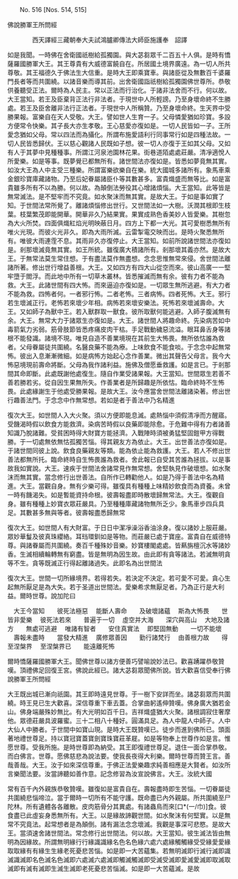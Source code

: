 ﻿　　No. 516 [Nos. 514, 515]

佛說勝軍王所問經

　　　　西天譯經三藏朝奉大夫試鴻臚卿傳法大師臣施護奉　詔譯


如是我聞。一時佛在舍衛國祇樹給孤獨園。與大苾芻眾千二百五十人俱。是時有憍薩羅國勝軍大王。其王尊貴有大威德富饒自在。所居國土境界廣遠。為一切人所共尊敬。其王福德久于佛法生大信重。是時大王即乘寶車。與諸臣從及無數百千婆羅門長者等而共圍繞。以諸音樂而導其前。出舍衛國詣祇樹給孤獨園佛世尊所。恭敬供養聽受正法。爾時為人民主。常以正法而行治化。于諸非法舍而不行。何以故。大王當知。若王及臣棄背正法行非法者。于現世中人所輕謗。乃至身壞命終不生勝處。若王及臣舍離非法行正法者。于現世中人所稱贊。乃至身壞命終。生天界中受勝果報。富樂自在天人受敬。大王。譬如世人生育一子。父母憐愛猶如珍寶。多設方便常令快樂。其子長大亦生孝敬。王心慈愛亦復如是。一切人民皆如一子。王所愛念猶如父母。常以四法而為攝化。所謂布施愛語利行同事常行如是四種法故。一切人民皆悉歸伏。王以慈心觀諸人民既如子想。彼一切人亦復于王如其父母。又如有人于其夢中見種種事。所謂江河泉池園林花果。街巷道陌處處莊嚴。清凈適悅人所愛樂。如是等事。既夢覺已都無所有。諸世間法亦復如是。皆悉如夢竟無其實。如汝大王為人中主受三種樂。所謂富樂欲樂自在樂。統大國城多諸所有。象馬車乘金銀珍寶庫藏諸物。乃至后妃眷屬諸臣仆等其數甚多。富貴熾盛而無等比。如是富貴雖多所有不以為勝。何以故。為顛倒法勞役其心增諸煩惱。大王當知。此等皆是無常滅法。是不堅牢而不究竟。如水聚沫而無其實。是故大王。于如是事如實了知。于世間法常所覺了。離諸煩惱修出世行。又世間法如一大樹。沃潤其根即生枝葉。枝葉繁茂即能開華。開華非久乃結果實。果實成熟色香美妙人皆愛樂。其樹忽為大火所焚。四面俱熾紅焰光明映蔽日月。四方上下都一大光。其可愛樹悉無所有唯火光現。而彼火光非久。即為大雨所滅。云雷掣電交映而出。是時火聚悉無所有。唯彼大雨連霔不息。其雨非久亦復停止。大王當知。如前所說諸世間法亦復如是。剎那壞滅竟無其實。如王所統。雖復廣大積諸所有。剎那壞其義亦然。是故大王。于無常法莫生常住想。于有盡法莫作無盡想。念念思惟無常來侵。舍世間法離諸所著。修出世行增益善根。大王。又如四方有四大山從空而來。彼山高廣一一堅牢墮于閻浮。而此地中所有一切草木叢林。皆悉摧滅而無有余。彼有力者不能為救。大王。此諸世間有四大怖。而來逼迫亦復如是。一切眾生無所逃避。有大力者不能為救。四怖者何。一者邪行怖。二者老怖。三者病怖。四者死怖。大王。邪行若生壞滅正行。老怖若來壞少年相。病怖若來壞安樂法。死怖若來壞滅壽命。大王。又如師子為獸中王。若入獸群取一獸食。彼所取獸何能逃避。入師子腹滅無有余。大王。無常大力于諸眾生亦復如是。大王。諸世間人將趣命終。先染病苦如中毒箭氣力劣弱。筋骨肢節皆悉疼痛皮肉干枯。手足戰動穢惡流溢。眼耳鼻舌身等諸根不能發識。諸境不現。唯見自造不善業境現在其前生大怖畏。無所依怙誰為救者。父母眷屬徒共圍繞。名醫良藥不能為療。上味飲食不能食啖。于念念中起無常怖。彼出入息漸漸微細。如是病怖方始起心念作善業。微出其聲告父母言。我今大怖惡境現前壽命將斷。父母為我作諸利益。施佛及僧愿垂救護。如是言已。于剎那間其命即斷。此處既謝他處復生。隨自作業受諸果報。大王當知。世間眾生若善不善若勝若劣。從自因生果無所失。作善業者是所歸趣是所依怙。臨命終時不生怖畏。此處緣謝生于他處受勝果報。是故大王。汝今應當舍世間法離諸染著。修出世行趣善法門。于念念中作無常想。若如是者于善法中乃名精進

復次大王。如世間人入大火聚。須以方便即能息滅。處熱惱中須假清凈而方醒寤。受饑渴時假以飲食方能救濟。染病苦時假以良藥即能除愈。于危難中得有力者諸善知識乃脫諸難。受貧困時得大財寶方能拯濟。入戰陣時須被勇猛堅固鎧甲方得戰勝。于一切處無依無怙孤獨苦惱。得其親友方為依止。大王。出世善法亦復如是。于諸世間同彼上說。飲食良藥親友等類。能為依止能為救護。大王。若人不修出世善法都無所托。臨命終時自生怖畏誰為救者。舍此報已自受其苦誰為拯拔。以是事故我如實說。大王。速疾于世間法舍諸常見作無常想。舍堅執見作破壞想。如水聚沫而無其實。當念修行出世善法。自所作已轉勸他人。如是乃得于善法中名為精進。大王。當觀自身。無有少樂可得。雖復具有種種上味精妙飲食而為資養。未曾一時有饑渴失。如是暫能資持命根。彼壽報盡即時散壞歸無常法。大王。復觀自身。雖有種種上妙寶衣眾莊嚴具。乃至種種庫藏諸物無所乏少。象馬車步四兵具足。其數甚多無與等者。彼壽報盡悉歸無常

復次大王。如世間人有大財富。于日日中潔凈澡浴香油涂身。復以諸妙上服莊嚴。眾妙華鬘及彼真珠纓絡。耳珰環釧如是等物。而莊嚴已處于寶座。富貴自在威德特尊。與諸眷屬而共圍繞。奏百千種殊妙音樂。妙寶樓閣處處。皆爇旃檀沉水等諸妙香。生滅相續輪轉無有窮盡。皆是無明為因生故。由此即有貪等諸法。若滅無明貪等不生。貪等既滅正行得起離諸過失。此即名為出世間法

復次大王。世間一切所緣境界。若得若失。若決定不決定。若可愛不可愛。貪心生起無所厭足是為大失。若于圣道出世間法。愛樂希求無厭足者。乃為正行是大利益。爾時世尊。說加陀曰

　大王今當知　　彼死法極惡
　能斷人壽命　　及破壞諸蘊
　斯為大怖畏　　世皆非愛樂
　彼死法若來　　普遍于一切
　虛空并大海　　深穴與高山
　大地及諸方　　無處可逃避
　唯諸有智者　　安住真實法
　即堅固無動　　一切不能壞
　壽報未盡時　　當發大精進
　廣修眾善因　　勤行諸梵行
　由善根力故　　得至涅槃界
　至涅槃界已　　能遠離死怖　

爾時憍薩羅國勝軍大王。聞佛世尊以諸方便善巧譬喻說妙法已。歡喜踴躍恭敬贊嘆。頂禮佛足回復王宮。佛說此經已。諸大苾芻眾聞佛所說。皆大歡喜信受奉行佛說勝軍王所問經



大王既出城已漸向祇園。其王即時遠見世尊。于一樹下安詳而坐。諸苾芻眾而共圍繞。時王見已生大歡喜。深信尊重下車去蓋。合掌曲躬遙伸贊嘆。佛身廣大猶若金山。佛身端嚴殊妙無比。有大光明如百千日。吉祥熾盛猶大火聚。諸根調寂住奢摩他。眾德莊嚴具波羅蜜。三十二相八十種好。圓滿具足。為人中龍人中師子。人中大仙人中勝者。于世間中如寶山現。是時大王既贊嘆已。徒步而進到佛所已。頭面著地禮世尊足。持以寶冠寶蓋寶劍寶珠寶莊革屣。如是等物奉上世尊作如是言。惟愿世尊。受我所施。是時世尊即為納受。其王即復禮世尊足。退住一面合掌恭敬。而白佛言。世尊。愿佛慈悲為說法要。使我長夜得大利樂。爾時世尊而贊王言。善哉善哉。大王。汝于如來深信尊重。于佛正法愛樂趣求純善相應是大賢者。如汝所言樂聞法要。汝當諦聽如善作意。記念修習為汝宣說佛言。大王。汝統大國

常有百千內外親族恭敬贊嘆。雖復如是富貴自在。壽報盡時即生苦惱。一切眷屬徒共圍繞悲惱啼泣。當于爾時一切所有不能守護。既命盡已內外親屬。所共圍繞至尸陀林。所有遺體各各離散。皮肉筋骨分其異處。有諸蟲鳥而來[口*(一/巾)]食。彼食盡已此虛妄身悉無所有。大王。以是緣故諦觀世間。如水聚沫有何堅實。以是無常不究竟法。起常想者是為顛倒。諸有漏法念念壞滅。我觀是事深可悲愍。是故大王。當須速舍諸世間法。常念修行出世間法。何以故。大王當知。彼生滅法皆由無明為因緣故。所謂無明緣行行緣識識緣名色名色緣六處六處緣觸觸緣受受緣愛愛緣取取緣有有緣生生緣老死憂悲苦惱。如是即一大苦蘊集。若無明滅即行滅行滅即識滅識滅即名色滅名色滅即六處滅六處滅即觸滅觸滅即受滅受滅即愛滅愛滅即取滅取滅即有滅有滅即生滅生滅即老死憂悲苦惱滅。如是即一大苦蘊滅。是故
